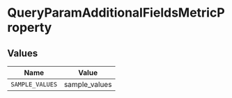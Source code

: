 # QueryParamAdditionalFieldsMetricProperty


## Values

| Name            | Value           |
| --------------- | --------------- |
| `SAMPLE_VALUES` | sample_values   |